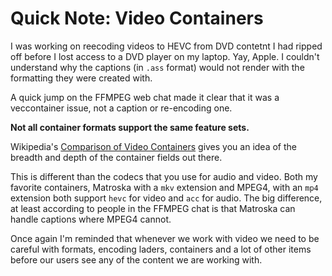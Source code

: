 # Quick Note: Video Containers

I was working on reecoding videos to HEVC from DVD contetnt I had ripped off before I lost access to a DVD player on my laptop. Yay, Apple. I couldn't understand why the captions (in `.ass` format) would not render with the formatting they were created with.

A quick jump on the FFMPEG web chat made it clear that it was a veccontainer issue, not a caption or re-encoding one.

**Not all container formats support the same feature sets.**

Wikipedia's [Comparison of Video Containers](https://www.wikiwand.com/en/Comparison_of_video_container_formats) gives you an idea of the breadth and depth of the container fields out there.

This is different than the codecs that you use for audio and video. Both my favorite containers, Matroska with a `mkv` extension and MPEG4, with an `mp4` extension both support `hevc` for video and `acc` for audio. The big difference, at least according to people in the FFMPEG chat is that Matroska can handle captions where MPEG4 cannot.

Once again I'm reminded that whenever we work with video we need to be careful with formats, encoding laders, containers and a lot of other items before our users see any of the content we are working with.
